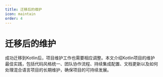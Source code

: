 ```yaml
---
title: 迁移后的维护
icon: maintain
order: 4
---
```


# 迁移后的维护

成功迁移到Kotlin后，项目维护工作也需要相应调整。本文介绍Kotlin项目的维护最佳实践，包括代码风格统一、团队协作流程、持续集成配置、文档更新以及如何处理混合语言项目的长期维护，确保项目的可持续发展。
